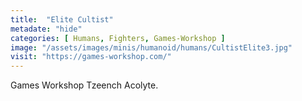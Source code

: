 ```yaml
---
title:  "Elite Cultist"
metadate: "hide"
categories: [ Humans, Fighters, Games-Workshop ]
image: "/assets/images/minis/humanoid/humans/CultistElite3.jpg"
visit: "https://games-workshop.com/"
---
```

Games Workshop Tzeench Acolyte.